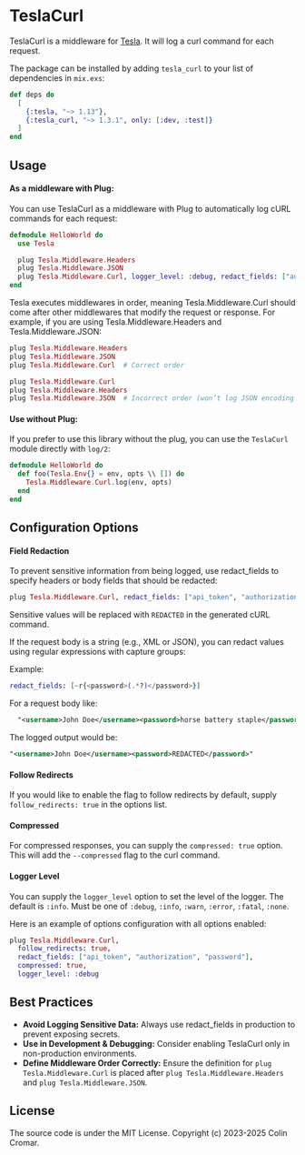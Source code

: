 # TeslaCurl

TeslaCurl is a middleware for [Tesla](https://hex.pm/packages/tesla). It will log a curl command for each request.

The package can be installed by adding `tesla_curl` to your list of dependencies in `mix.exs`:

```elixir
def deps do
  [
    {:tesla, "~> 1.13"},
    {:tesla_curl, "~> 1.3.1", only: [:dev, :test]}
  ]
end
```

## Usage

#### As a middleware with Plug:
You can use TeslaCurl as a middleware with Plug to automatically log cURL commands for each request:

```elixir
defmodule HelloWorld do
  use Tesla

  plug Tesla.Middleware.Headers
  plug Tesla.Middleware.JSON
  plug Tesla.Middleware.Curl, logger_level: :debug, redact_fields: ["authorization"]
end
```

Tesla executes middlewares in order, meaning Tesla.Middleware.Curl should come after other middlewares that
modify the request or response. For example, if you are using Tesla.Middleware.Headers and Tesla.Middleware.JSON:

```elixir
plug Tesla.Middleware.Headers
plug Tesla.Middleware.JSON
plug Tesla.Middleware.Curl  # Correct order

plug Tesla.Middleware.Curl
plug Tesla.Middleware.Headers
plug Tesla.Middleware.JSON  # Incorrect order (won’t log JSON encoding or supply headers to the Curl middleware)
```

#### Use without Plug:
If you prefer to use this library without the plug, you can use the `TeslaCurl` module directly with `log/2`:

```elixir
defmodule HelloWorld do
  def foo(Tesla.Env{} = env, opts \\ []) do
    Tesla.Middleware.Curl.log(env, opts)
  end
end
```

## Configuration Options

#### Field Redaction

To prevent sensitive information from being logged, use redact_fields to specify headers or body fields that should be redacted:

```elixir
plug Tesla.Middleware.Curl, redact_fields: ["api_token", "authorization", "password"]
```

Sensitive values will be replaced with `REDACTED` in the generated cURL command.

If the request body is a string (e.g., XML or JSON), you can redact values using regular expressions with capture groups:

Example:

```elixir
redact_fields: [~r{<password>(.*?)</password>}]
```

For a request body like:

```xml
  "<username>John Doe</username><password>horse battery staple</password>"
```

The logged output would be:

```xml
"<username>John Doe</username><password>REDACTED</password>"
```

#### Follow Redirects

If you would like to enable the flag to follow redirects by default, supply `follow_redirects: true` in the options list.

#### Compressed

For compressed responses, you can supply the `compressed: true` option. This will add the `--compressed` flag to the curl command.

#### Logger Level

You can supply the `logger_level` option to set the level of the logger. The default is `:info`. Must be one of `:debug`, `:info`, `:warn`, `:error`, `:fatal`, `:none`.

Here is an example of options configuration with all options enabled:


```elixir
plug Tesla.Middleware.Curl,
  follow_redirects: true,
  redact_fields: ["api_token", "authorization", "password"],
  compressed: true,
  logger_level: :debug
```

## Best Practices
- **Avoid Logging Sensitive Data:** Always use redact_fields in production to prevent exposing secrets.
- **Use in Development & Debugging:** Consider enabling TeslaCurl only in non-production environments.
- **Define Middleware Order Correctly:** Ensure the definition for `plug Tesla.Middleware.Curl` is placed after
`plug Tesla.Middleware.Headers` and `plug Tesla.Middleware.JSON`.

## License

The source code is under the MIT License. Copyright (c) 2023-2025 Colin Cromar.
